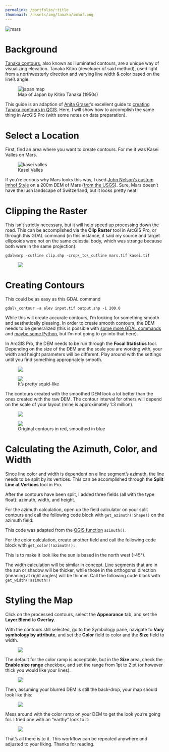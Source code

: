 ```yaml
---
permalink: /portfolio/:title
thumbnail: /assets/img/tanaka/imhof.png
---
```


<img class="full-width" src="/assets/img/tanaka/oxia.png" alt="mars">

Background
==========

[Tanaka contours](http://wiki.gis.com/wiki/index.php/Tanaka_contours), also known as illuminated contours, are a unique way of visualizing elevation. Tanaka Kitiro (developer of said method), used light from a northwesterly direction and varying line width & color based on the line’s angle.

<figure>
  <img src="/assets/img/tanaka/tanaka-og.jpg" alt="japan map"/>
  <figcaption>Map of Japan by Kitiro Tanaka (1950s)</figcaption>
</figure>

This guide is an adaption of [Anita Graser](https://anitagraser.com/)’s excellent guide to [creating Tanaka contours in QGIS](https://anitagraser.com/2015/05/24/how-to-create-illuminated-contours-tanaka-style/). Here, I will show how to accomplish the same thing in ArcGIS Pro (with some notes on data preparation).

Select a Location
=================

First, find an area where you want to create contours. For me it was Kasei Valles on Mars.

<figure>
  <img src="/assets/img/tanaka/imhof.png" alt="kasei valles"/>
  <figcaption>Kasei Valles</figcaption>
</figure>

If you’re curious why Mars looks this way, I used [John Nelson’s custom Imhof Style](https://www.esri.com/arcgis-blog/products/arcgis-pro/mapping/steal-this-imhof-like-topography-style-please/) on a 200m DEM of Mars ([from the USGS](https://astrogeology.usgs.gov/search/map/Mars/Topography/HRSC_MOLA_Blend/Mars_HRSC_MOLA_BlendDEM_Global_200mp_v2)). Sure, Mars doesn’t have the lush landscape of Switzerland, but it looks pretty neat!

Clipping the Raster
===================

This isn’t strictly necessary, but it will help speed up processing down the road. This can be accomplished via the **Clip Raster** tool in ArcGIS Pro, or through this GDAL command (in this instance, it said my source and target ellipsoids were not on the same celestial body, which was strange because both were in the same projection).

```
gdalwarp -cutline clip.shp -crop\_to\_cutline mars.tif kasei.tif
```

<figure>
  <img src="/assets/img/tanaka/clip-raster.png"/>
</figure>

Creating Contours
=================

This could be as easy as this GDAL command

```
gdal\_contour -a elev input.tif output.shp -i 200.0
```

While this will create accurate contours, I’m looking for something smooth and aesthetically pleasing. In order to create smooth contours, the DEM needs to be generalized (this is possible with [some more GDAL commands](https://gis.stackexchange.com/questions/30627/smoothing-reinterpolating-raster-with-gdal) and [maybe some Python](https://gis.stackexchange.com/questions/9431/what-raster-smoothing-generalization-tools-are-available), but I’m not going to go into that here).

In ArcGIS Pro, the DEM needs to be run through the **Focal Statistics** tool. Depending on the size of the DEM and the scale you are working with, your width and height parameters will be different. Play around with the settings until you find something appropriately smooth.
<figure>
    <img src="/assets/img/tanaka/focal-stats.png"/>
</figure>

<figure>
    <img src="/assets/img/tanaka/dem-blur.png"/>
    <figcaption>It’s pretty squid-like</figcaption>
</figure>

The contours created with the smoothed DEM look a lot better than the ones created with the raw DEM. The contour interval for others will depend on the scale of your layout (mine is approximately 1:3 million).

<figure>
    <img src="/assets/img/tanaka/contour.png"/>
</figure>

<figure>
    <img src="/assets/img/tanaka/compare.png"/>
    <figcaption>Original contours in red, smoothed in blue</figcaption>
</figure>

Calculating the Azimuth, Color, and Width
=========================================

Since line color and width is dependent on a line segment’s azimuth, the line needs to be split by its vertices. This can be accomplished through the **Split Line at Vertices** tool in Pro.

After the contours have been split, I added three fields (all with the type float): azimuth, width, and height.

For the azimuth calculation, open up the field calculator on your split contours and call the following code block with `get_azimuth(!Shape!)` on the azimuth field:

<script src="https://gist.github.com/freestok/2911012ab2ea071c860e4a2b997532a1.js"></script>

This code was adapted from the [QGIS function](https://qgis.org/api/qgspoint_8cpp_source.html#l00716) `azimuth()`.

For the color calculation, create another field and call the following code block with `get_color(!azimuth!):`

<script src="https://gist.github.com/freestok/4f907877e65e664bc16db360c9026989.js"></script>

This is to make it look like the sun is based in the north west (-45°).

The width calculation will be similar in concept. Line segments that are in the sun or shadow will be thicker, while those in the orthogonal direction (meaning at right angles) will be thinner. Call the following code block with `get_width(!azimuth!)`

<script src="https://gist.github.com/freestok/3ce60daca4031e843d7e0c31c0a1b59b.js"></script>

Styling the Map
===============

Click on the processed contours, select the **Appearance** tab, and set the **Layer Blend** to **Overlay**.

With the contours still selected, go to the Symbology pane, navigate to **Vary symbology by attribute**, and set the **Color** field to color and the **Size** field to width.

<figure>
    <img src="/assets/img/tanaka/color.png"/>
</figure>

The default for the color ramp is acceptable, but in the **Size** area, check the **Enable size range** checkbox, and set the range from 1pt to 2 pt (or however thick you would like your lines).

<figure>
    <img src="/assets/img/tanaka/size.png"/>
</figure>

Then, assuming your blurred DEM is still the back-drop, your map should look like this:

<figure>
    <img src="/assets/img/tanaka/kasei-bw.png"/>
</figure>

Mess around with the color ramp on your DEM to get the look you’re going for. I tried one with an “earthy” look to it:

<figure>
    <img src="/assets/img/tanaka/kasei-earth.png"/>
</figure>

That’s all there is to it. This workflow can be repeated anywhere and adjusted to your liking. Thanks for reading.
